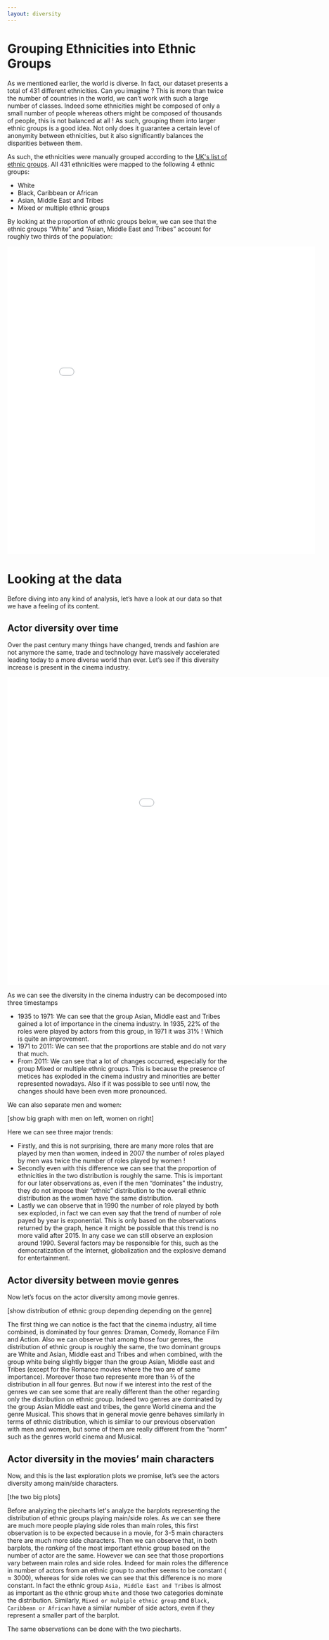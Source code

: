 ```yaml
---
layout: diversity
---
```


# Grouping Ethnicities into Ethnic Groups
As we mentioned earlier, the world is diverse. In fact, our dataset presents a total of 431 different ethnicities. Can you imagine ? This is more than twice the number of countries in the world, we can’t work with such a large number of classes. Indeed some ethnicities might be composed of only a small number of people whereas others might be composed of thousands of people, this is not balanced at all ! As such, grouping them into larger ethnic groups is a good idea. Not only does it guarantee a certain level of anonymity between ethnicities, but it also significantly balances the disparities between them.


As such, the ethnicities were manually grouped according to the [UK's list of ethnic groups](https://www.ethnicity-facts-figures.service.gov.uk/style-guide/ethnic-groups/). All 431 ethnicities were mapped to the following 4 ethnic groups:
- White
- Black, Caribbean or African
- Asian, Middle East and Tribes
- Mixed or multiple ethnic groups

By looking at the proportion of ethnic groups below, we can see that the ethnic groups “White” and “Asian, Middle East and Tribes” account for roughly two thirds of the population:
<div style="text-align: center; margin: 0 auto;">
  <!-- Replace the following line with your actual graph code -->
  <iframe src="assets/plots/ethnic_group_counts.html" width="700" height="700" frameborder="0" style="display: block; margin: 0 auto;"></iframe>
</div>

# Looking at the data
Before diving into any kind of analysis, let’s have a look at our data so that we have a feeling of its content. 

## Actor diversity over time
Over the past century many things have changed, trends and fashion are not anymore the same, trade and technology have massively accelerated leading today to a more diverse world than ever. Let’s see if this diversity increase is present in the cinema industry.

<div style="text-align: center; margin: 0 auto;">
  <!-- Replace the following line with your actual graph code -->
  <iframe src="assets/plots/actor_diversity_over_time.html" width="1200" height="700" frameborder="0" style="display: block; margin: 0 auto;"></iframe>
</div>

As we can see the diversity in the cinema industry can be decomposed into three timestamps

- 1935 to 1971:  We can see that the group Asian, Middle east and Tribes gained a lot of importance in the cinema industry. In 1935, 22% of the roles were played by actors from this group, in 1971 it was 31% ! Which is quite an improvement.
- 1971 to 2011:  We can see that the proportions are stable and do not vary that much.
- From 2011: We can see that a lot of changes occurred, especially for the group Mixed or multiple ethnic groups. This is because the presence of metices has exploded in the cinema industry and minorities are better represented nowadays. Also if it was possible to see until now, the changes should have been even more pronounced. 

We can also separate men and women:

[show big graph with men on left, women on right]

Here we can see three major trends:
- Firstly, and this is not surprising, there are many more roles that are played by men than women, indeed in 2007 the number of roles played by men was twice the number of roles played by women !
- Secondly even with this difference we can see that the proportion of ethnicities in the two distribution is roughly the same. This is important for our later observations as, even if the men “dominates” the industry, they do not impose their “ethnic” distribution to the overall ethnic distribution as the women have the same distribution.
- Lastly we can observe that in 1990 the number of role played by both sex exploded, in fact we can even say that the trend of number of role payed by year is exponential. This is only based on the observations returned by the graph, hence it might be possible that this trend is no more valid after 2015. In any case we can still observe an explosion around 1990. Several factors may be responsible for this, such as the democratization of the Internet, globalization and the explosive demand for entertainment.

## Actor diversity between movie genres
Now let’s focus on the actor diversity among movie genres.

[show distribution of ethnic group depending depending on the genre]

The first thing we can notice is the fact that the cinema industry, all time combined, is dominated by four genres: Draman, Comedy, Romance Film and Action. Also we can observe that among those four genres, the distribution of ethnic group is roughly the same, the two dominant groups are White and Asian, Middle east and Tribes and when combined, with the group white being slightly bigger than the group Asian, Middle east and Tribes (except for the Romance movies where the two are of same importance). Moreover those two represente more than ⅔ of the distribution in all four genres. 
But now if we interest into the rest of the genres we can see some that are really different than the other regarding only the distribution on ethnic group. Indeed two genres are dominated by the group Asian Middle east and tribes, the genre World cinema and the genre Musical. This shows that in general movie genre behaves similarly in terms of ethnic distribution, which is similar to our previous observation with men and women, but some of them are really different from the “norm” such as the genres world cinema and Musical. 

## Actor diversity in the movies’ main characters
Now, and this is the last exploration plots we promise, let’s see the actors diversity among main/side characters.

[the two big plots]

Before analyzing the piecharts let's analyze the barplots representing the distribution of ethnic groups playing main/side roles. As we can see there are much more people playing side roles than main roles, this first observation is to be expected because in a movie, for 3-5 main characters there are much more side characters. Then we can observe that, in both barplots, the *ranking* of the most important ethnic group based on the number of actor are the same. However we can see that those proportions vary between main roles and side roles. Indeed for main roles the difference in number of actors from an ethnic group to another seems to be constant ($\approx 3000$), whereas for side roles we can see that this difference is no more constant. In fact the ethnic group ``Asia, Middle East and Tribes`` is almost as important as the ethnic group ``White`` and those two categories dominate the distribution. Similarly, ``Mixed or mulpiple ethnic group`` and ``Black, Caribbean or African`` have a similar number of side actors, even if they represent a smaller part of the barplot.

The same observations can be done with the two piecharts.





